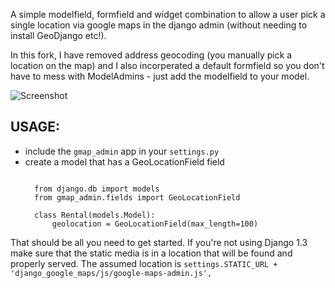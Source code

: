 A simple modelfield, formfield and widget combination to allow a user pick a single location via google maps
in the django admin (without needing to install GeoDjango etc!).

In this fork, I have removed address geocoding (you manually pick a location on the map) and I 
also incorperated a default formfield so you don't have to mess with ModelAdmins - just add the 
modelfield to your model. 

![Screenshot](http://github.com/pastylegs/django-gmap-admin/blob/master/screenshot.png)

USAGE:
------
- include the `gmap_admin` app in your `settings.py`
- create a model that has a GeoLocationField field
  <pre><code>
    from django.db import models
    from gmap_admin.fields import GeoLocationField
    
    class Rental(models.Model):
        geolocation = GeoLocationField(max_length=100)    
  </code></pre>
  
That should be all you need to get started. If you're not using Django 1.3
make sure that the static media is in a location that will be found and
properly served. The assumed location is `settings.STATIC_URL + 'django_google_maps/js/google-maps-admin.js',`